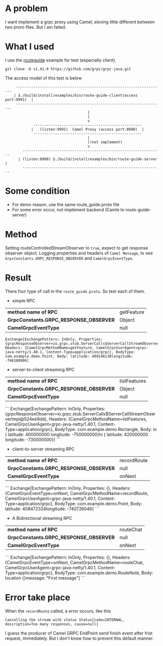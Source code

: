 # A problem
I want implement a grpc proxy using Camel, sloving little different between two proro files. But I am failed.

# What I used
I use the [routeguide](https://grpc.io/docs/languages/java/basics/) example for test (especially client). 
```
git clone -b v1.41.0 https://github.com/grpc/grpc-java.git
```
The access model of this test is below
```
     --------------------------------------------------------------------
    | $./build/install/examples/bin/route-guide-client(access port:9991)  |  
     --------------------------------------------------------------------
                                      |
                                      |
                                      v
             --------------------------------------------------
            |   (listen:9991)  Camel Proxy (access port:8980)  |
             --------------------------------------------------
                                      |
                                      |(not implement)
                                      v
        ----------------------------------------------------------------
      | (listen:8980) $./build/install/examples/bin/route-guide-server  |
        ----------------------------------------------------------------
```

# Some condition
- For demo reason, use the same route_guide.proto file
- For some error occur, not implement backend (Camle to route-guide-server)

# Method
Setting routeControlledStreamObserver to `true`, expect to get response observer object. 
Logging properties and headers of `Camel Message`, to see `GrpcConstants.GRPC_RESPONSE_OBSERVER` and `CamelGrpcEventType`.

# Result
There four type of call in the `route_guide.proto`. So test each of them.

- simple RPC
<table>
  <tr>
    <td><b>method name of RPC</b></td>
    <td>getFeature</td>
  </tr>
  <tr>
    <td><b>GrpcConstants.GRPC_RESPONSE_OBSERVER</b></td>
    <td>Object</td>
  </tr>
  <tr>
    <td><b>CamelGrpcEventType</b></td>
    <td>null</td>
  </tr>
</table>

```
Exchange[ExchangePattern: InOnly, Properties: {grpcResponseObserver=io.grpc.stub.ServerCalls$ServerCallStreamObserverImpl@79ccc8c6}, Headers: {CamelGrpcMethodName=getFeature, CamelGrpcUserAgent=grpc-java-netty/1.40.1, Content-Type=application/grpc}, BodyType: com.example.demo.Point, Body: latitude: 409146138longitude: -746188906]
```

- server-to-client streaming RPC
<table>
  <tr>
    <td><b>method name of RPC</b></td>
    <td>listFeatures</td>
  </tr>
  <tr>
    <td><b>GrpcConstants.GRPC_RESPONSE_OBSERVER</b></td>
    <td>Object</td>
  </tr>
  <tr>
    <td><b>CamelGrpcEventType</b></td>
    <td>null</td>
  </tr>
</table>
```
Exchange[ExchangePattern: InOnly, Properties: {grpcResponseObserver=io.grpc.stub.ServerCalls$ServerCallStreamObserverImpl@524ee9dd}, Headers: {CamelGrpcMethodName=listFeatures, CamelGrpcUserAgent=grpc-java-netty/1.40.1, Content-Type=application/grpc}, BodyType: com.example.demo.Rectangle, Body: lo {  latitude: 400000000  longitude: -750000000}hi {  latitude: 420000000  longitude: -730000000}]
```

- client-to-server streaming RPC
<table>
  <tr>
    <td><b>method name of RPC</b></td>
    <td>recordRoute</td>
  </tr>
  <tr>
    <td><b>GrpcConstants.GRPC_RESPONSE_OBSERVER</b></td>
    <td>null</td>
  </tr>
  <tr>
    <td><b>CamelGrpcEventType</b></td>
    <td>onNext</td>
  </tr>
</table>
```
Exchange[ExchangePattern: InOnly, Properties: {}, Headers: {CamelGrpcEventType=onNext, CamelGrpcMethodName=recordRoute, CamelGrpcUserAgent=grpc-java-netty/1.40.1, Content-Type=application/grpc}, BodyType: com.example.demo.Point, Body: latitude: 408472324longitude: -740726046]
```

- A Bidirectional streaming RPC
<table>
  <tr>
    <td><b>method name of RPC</b></td>
    <td>routeChat</td>
  </tr>
  <tr>
    <td><b>GrpcConstants.GRPC_RESPONSE_OBSERVER</b></td>
    <td>null</td>
  </tr>
  <tr>
    <td><b>CamelGrpcEventType</b></td>
    <td>onNext</td>
  </tr>
</table>
```
Exchange[ExchangePattern: InOnly, Properties: {}, Headers: {CamelGrpcEventType=onNext, CamelGrpcMethodName=routeChat, CamelGrpcUserAgent=grpc-java-netty/1.40.1, Content-Type=application/grpc}, BodyType: com.example.demo.RouteNote, Body: location {}message: "First message"]
```

# Error take place
When the `recordRoute` called, a error occurs, like this
```
Cancelling the stream with status Status{code=INTERNAL, description=Too many responses, cause=null}
```
I guess the producer of Camel GRPC EndPoint send finish event after frist request, immediately. 
But I don't know how to prevent this default manner.